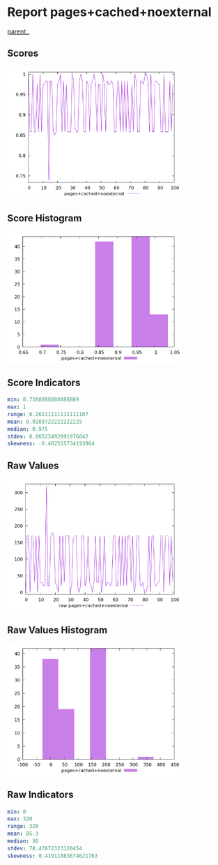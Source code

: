 # Report pages+cached+noexternal

[parent..](./..)  


## Scores

![score](./score.png)  

## Score Histogram

![hist](./hist.png)  

## Score Indicators

```yaml
min: 0.7388888888888889
max: 1
range: 0.26111111111111107
mean: 0.9289722222222225
median: 0.975
stdev: 0.06523492091976042
skewness: -0.402515734193964

```

## Raw Values

![raw](./raw.png)  

## Raw Values Histogram

![raw hist](./raw_hist.png)  

## Raw Indicators

```yaml
min: 0
max: 320
range: 320
mean: 85.3
median: 30
stdev: 78.47872323120454
skewness: 0.41911083674621763

```

<style>
  img {
    max-width: 80%;
  }
</style>
      
